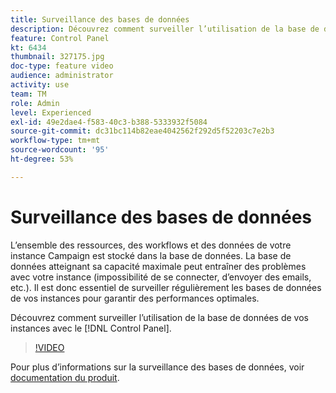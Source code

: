 ```yaml
---
title: Surveillance des bases de données
description: Découvrez comment surveiller l’utilisation de la base de données de vos instances.
feature: Control Panel
kt: 6434
thumbnail: 327175.jpg
doc-type: feature video
audience: administrator
activity: use
team: TM
role: Admin
level: Experienced
exl-id: 49e2dae4-f583-40c3-b388-5333932f5084
source-git-commit: dc31bc114b82eae4042562f292d5f52203c7e2b3
workflow-type: tm+mt
source-wordcount: '95'
ht-degree: 53%

---
```


# Surveillance des bases de données

L’ensemble des ressources, des workflows et des données de votre instance Campaign est stocké dans la base de données. La base de données atteignant sa capacité maximale peut entraîner des problèmes avec votre instance (impossibilité de se connecter, d’envoyer des emails, etc.). Il est donc essentiel de surveiller régulièrement les bases de données de vos instances pour garantir des performances optimales.

Découvrez comment surveiller l’utilisation de la base de données de vos instances avec le [!DNL Control Panel].

>[!VIDEO](https://video.tv.adobe.com/v/327175?quality=12)

Pour plus d’informations sur la surveillance des bases de données, voir [documentation du produit](https://experienceleague.adobe.com/docs/control-panel/using/performance-monitoring/database-monitoring/database-monitoring.html?lang=en).
